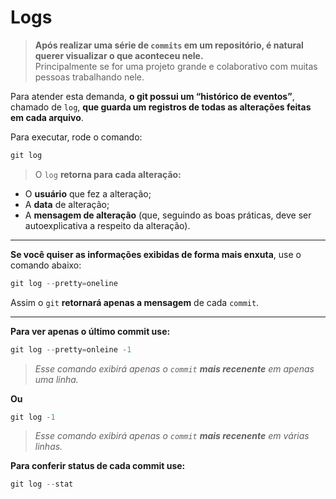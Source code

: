 # Logs

>**Após realizar uma série de `commits` em um repositório, é natural querer visualizar o que aconteceu nele.**  
Principalmente se for uma projeto grande e colaborativo com muitas pessoas trabalhando nele.  

Para atender esta demanda, **o git possui um “histórico de eventos”**, chamado de ``log``, **que guarda um registros de todas as alterações feitas em cada arquivo**.  

Para executar, rode o comando:

```c
git log
```

>O `log` **retorna para cada alteração:**  
 * O **usuário** que fez a alteração;
 * A **data** de alteração;
 * A **mensagem de alteração** (que, seguindo as boas práticas, deve ser autoexplicativa a respeito da alteração).
---
**Se você quiser as informações exibidas de forma mais enxuta**, use o comando abaixo:

```c
git log --pretty=oneline
```

Assim o `git` **retornará apenas a mensagem** de cada `commit`.

---

**Para ver apenas o último commit use:**

```c
git log --pretty=onleine -1
```
>_Esse comando exibirá apenas o `commit` **mais recenente** em apenas uma linha._

**Ou**
```c
git log -1
```
>_Esse comando exibirá apenas o `commit` **mais recenente** em várias linhas._

**Para conferir status de cada commit use:**

```c
git log --stat
```